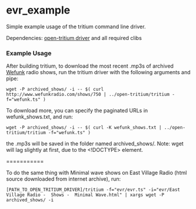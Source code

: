evr_example
===========

Simple example usage of the tritium command line driver.

Dependencies: [open-tritium driver](http://github.com/moovweb/open-tritium) and all required clibs

### Example Usage

After building tritium, to download the most recent .mp3s of archived [Wefunk](http://www.wefunkradio.com/) radio shows, run the tritium driver with the following arguments and pipe:

` wget -P archived_shows/ -i -- $( curl http://www.wefunkradio.com/shows/750 | ../open-tritium/tritium -f="wefunk.ts" ) `

To download more, you can specify the paginated URLs in wefunk_shows.txt, and run:

` wget -P archived_shows/ -i -- $( curl -K wefunk_shows.txt | ../open-tritium/tritium -f="wefunk.ts" ) `

the .mp3s will be saved in the folder named archived_shows/.
Note: wget will lag slightly at first, due to the <!DOCTYPE> element.

===========

To do the same thing with Minimal wave shows on East Village Radio (html source downloaded from internet archive), run:

`[PATH_TO_OPEN_TRITIUM_DRIVER]/tritium -f="evr/evr.ts" -i="evr/East Village Radio -  Shows -  Minimal Wave.html" | xargs wget -P archived_shows/ -i`